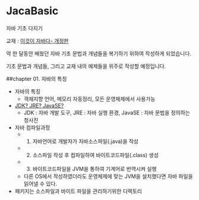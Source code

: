 # JacaBasic
자바 기초 다지기

교재 : [이것이 자바다- 개정판](https://www.google.co.kr/books/edition/%EC%9D%B4%EA%B2%83%EC%9D%B4_%EC%9E%90%EB%B0%94%EB%8B%A4_%EA%B0%9C%EC%A0%95%ED%8C%90/SLWGEAAAQBAJ?hl=ko&gbpv=0)

약 한 달동안 배웠던 자바 기초 문법과 개념들을 복기하기 위하여 작성하게 되었습니다.

기초 문법과 개념들, 그리고 교재 내의 예제들을 위주로 작성할 예정입니다. 

##chapter 01. 자바의 특징
- 자바의 특징
    - 객체지향 언어, 메모리 자동정리, 모든 운영체제에서 사용가능
- [JDK? JRE? JavaSE?](https://jindream6128.tistory.com/54)
    - JDK : 자바 개발 도구, JRE : 자바 실행 환경, JavaSE : 자바 문법을 정의하는 청사진
- 자바 컴파일과정
    - 1. 자바언어로 개발자가 자바소스파일(.java)을 작성
    - 2. 소스파일 작성 후 컴파일하여 바이트코드파일(.class) 생성
    - 3. 바이트코드파일을 JVM을 통하여 기계어로 번역시켜 실행
    - 다른 OS에서 작성하였더라도 운영체제에 맞는 JVM을 설치했다면 자바 파일을 읽어낼 수 있다.
- 패키지는 소스파일과 바이트 파일을 관리하기위한 디렉토리
